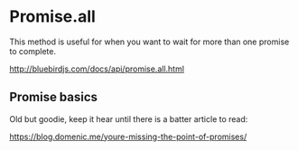 # Promise.all

This method is useful for when you want to wait for more than one promise to complete.

http://bluebirdjs.com/docs/api/promise.all.html


## Promise basics
Old but goodie, keep it hear until there is a batter article to read:

https://blog.domenic.me/youre-missing-the-point-of-promises/
